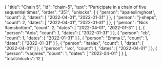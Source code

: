 {
  "title": "Chain 5",
  "id": "chain-5",
  "text": "Participate in a chain of five sequential times",
  "order": "351",
  "unlocks": [
    {
      "person": "apaleslimghost",
      "count": 2,
      "dates": [
        "2022-04-01",
        "2022-01-31"
      ]
    },
    {
      "person": "j-sheps",
      "count": 2,
      "dates": [
        "2022-04-01",
        "2022-01-31"
      ]
    },
    {
      "person": "Nick Ramsbottom",
      "count": 2,
      "dates": [
        "2022-04-01",
        "2022-01-31"
      ]
    },
    {
      "person": "Ania",
      "count": 1,
      "dates": [
        "2022-01-31"
      ]
    },
    {
      "person": "cb",
      "count": 1,
      "dates": [
        "2022-01-31"
      ]
    },
    {
      "person": "Emma L",
      "count": 1,
      "dates": [
        "2022-01-31"
      ]
    },
    {
      "person": "itsalex",
      "count": 1,
      "dates": [
        "2022-04-01"
      ]
    },
    {
      "person": "ivo",
      "count": 1,
      "dates": [
        "2022-04-01"
      ]
    },
    {
      "person": "varjmes",
      "count": 1,
      "dates": [
        "2022-04-01"
      ]
    }
  ],
  "totalUnlocks": 12
}